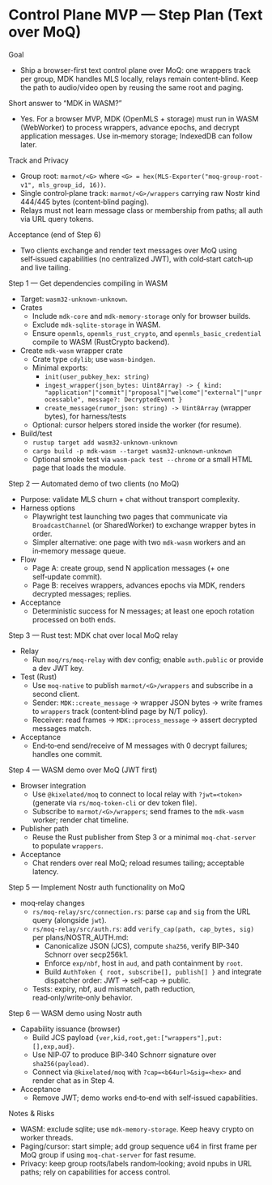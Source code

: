 # Control Plane MVP — Step Plan (Text over MoQ)

Goal
- Ship a browser-first text control plane over MoQ: one wrappers track per group, MDK handles MLS locally, relays remain content‑blind. Keep the path to audio/video open by reusing the same root and paging.

Short answer to “MDK in WASM?”
- Yes. For a browser MVP, MDK (OpenMLS + storage) must run in WASM (WebWorker) to process wrappers, advance epochs, and decrypt application messages. Use in‑memory storage; IndexedDB can follow later.

Track and Privacy
- Group root: `marmot/<G>` where `<G> = hex(MLS-Exporter("moq-group-root-v1", mls_group_id, 16))`.
- Single control‑plane track: `marmot/<G>/wrappers` carrying raw Nostr kind 444/445 bytes (content‑blind paging).
- Relays must not learn message class or membership from paths; all auth via URL query tokens.

Acceptance (end of Step 6)
- Two clients exchange and render text messages over MoQ using self‑issued capabilities (no centralized JWT), with cold‑start catch‑up and live tailing.

Step 1 — Get dependencies compiling in WASM
- Target: `wasm32-unknown-unknown`.
- Crates
  - Include `mdk-core` and `mdk-memory-storage` only for browser builds.
  - Exclude `mdk-sqlite-storage` in WASM.
  - Ensure `openmls`, `openmls_rust_crypto`, and `openmls_basic_credential` compile to WASM (RustCrypto backend).
- Create `mdk-wasm` wrapper crate
  - Crate type `cdylib`; use `wasm-bindgen`.
  - Minimal exports:
    - `init(user_pubkey_hex: string)`
    - `ingest_wrapper(json_bytes: Uint8Array) -> { kind: "application"|"commit"|"proposal"|"welcome"|"external"|"unprocessable", message?: DecryptedEvent }`
    - `create_message(rumor_json: string) -> Uint8Array` (wrapper bytes), for harness/tests
  - Optional: cursor helpers stored inside the worker (for resume).
- Build/test
  - `rustup target add wasm32-unknown-unknown`
  - `cargo build -p mdk-wasm --target wasm32-unknown-unknown`
  - Optional smoke test via `wasm-pack test --chrome` or a small HTML page that loads the module.

Step 2 — Automated demo of two clients (no MoQ)
- Purpose: validate MLS churn + chat without transport complexity.
- Harness options
  - Playwright test launching two pages that communicate via `BroadcastChannel` (or SharedWorker) to exchange wrapper bytes in order.
  - Simpler alternative: one page with two `mdk-wasm` workers and an in‑memory message queue.
- Flow
  - Page A: create group, send N application messages (+ one self‑update commit).
  - Page B: receives wrappers, advances epochs via MDK, renders decrypted messages; replies.
- Acceptance
  - Deterministic success for N messages; at least one epoch rotation processed on both ends.

Step 3 — Rust test: MDK chat over local MoQ relay
- Relay
  - Run `moq/rs/moq-relay` with dev config; enable `auth.public` or provide a dev JWT key.
- Test (Rust)
  - Use `moq-native` to publish `marmot/<G>/wrappers` and subscribe in a second client.
  - Sender: `MDK::create_message` → wrapper JSON bytes → write frames to `wrappers` track (content‑blind page by N/T policy).
  - Receiver: read frames → `MDK::process_message` → assert decrypted messages match.
- Acceptance
  - End‑to‑end send/receive of M messages with 0 decrypt failures; handles one commit.

Step 4 — WASM demo over MoQ (JWT first)
- Browser integration
  - Use `@kixelated/moq` to connect to local relay with `?jwt=<token>` (generate via `rs/moq-token-cli` or dev token file).
  - Subscribe to `marmot/<G>/wrappers`; send frames to the `mdk-wasm` worker; render chat timeline.
- Publisher path
  - Reuse the Rust publisher from Step 3 or a minimal `moq‑chat‑server` to populate `wrappers`.
- Acceptance
  - Chat renders over real MoQ; reload resumes tailing; acceptable latency.

Step 5 — Implement Nostr auth functionality on MoQ
- moq‑relay changes
  - `rs/moq-relay/src/connection.rs`: parse `cap` and `sig` from the URL query (alongside `jwt`).
  - `rs/moq-relay/src/auth.rs`: add `verify_cap(path, cap_bytes, sig)` per plans/NOSTR_AUTH.md:
    - Canonicalize JSON (JCS), compute `sha256`, verify BIP‑340 Schnorr over secp256k1.
    - Enforce `exp/nbf`, host in `aud`, and path containment by `root`.
    - Build `AuthToken { root, subscribe[], publish[] }` and integrate dispatcher order: JWT → self‑cap → public.
  - Tests: expiry, nbf, aud mismatch, path reduction, read‑only/write‑only behavior.

Step 6 — WASM demo using Nostr auth
- Capability issuance (browser)
  - Build JCS payload `{ver,kid,root,get:["wrappers"],put:[],exp,aud}`.
  - Use NIP‑07 to produce BIP‑340 Schnorr signature over `sha256(payload)`.
  - Connect via `@kixelated/moq` with `?cap=<b64url>&sig=<hex>` and render chat as in Step 4.
- Acceptance
  - Remove JWT; demo works end‑to‑end with self‑issued capabilities.

Notes & Risks
- WASM: exclude sqlite; use `mdk-memory-storage`. Keep heavy crypto on worker threads.
- Paging/cursor: start simple; add group sequence u64 in first frame per MoQ group if using `moq‑chat‑server` for fast resume.
- Privacy: keep group roots/labels random‑looking; avoid npubs in URL paths; rely on capabilities for access control.

